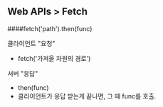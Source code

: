 Web APIs > Fetch
-

####fetch('path').then(func)

클라이언트 "요청"
 - fetch('가져올 자원의 경로')

서버 "응답"
 - then(func)
 - 클라이언트가 응답 받는게 끝나면, 그 때 func를 호출.